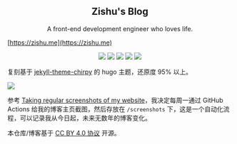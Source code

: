 <h2 align="center"> Zishu's Blog </h2>
<p align="center"> A front-end development engineer who loves life.</p>

[https://zishu.me](https://zishu.me)

<p align="center">
<img src="https://img.shields.io/github/last-commit/anghunk/hugo-blog">
<img src="https://img.shields.io/github/commit-activity/t/anghunk/hugo-blog">
<img src="https://img.shields.io/github/forks/anghunk/hugo-blog?style=flat">
<img src="https://img.shields.io/github/stars/anghunk/hugo-blog?style=flat">
<img src="https://img.shields.io/github/license/anghunk/hugo-blog">
</p>

复刻基于 [jekyll-theme-chirpy](https://github.com/cotes2020/jekyll-theme-chirpy) 的 hugo 主题，还原度 95% 以上。

![](https://github.com/user-attachments/assets/b6b286af-4c3f-47bf-bdc8-640dab8bba84)

参考 [Taking regular screenshots of my website](https://alexwlchan.net/2024/scheduled-screenshots/)，我决定每周一通过 GitHub Actions 给我的博客主页截图，然后存放在 `/screenshots` 下，这是一个自动化流程，可以记录我从今日起，未来无数年的博客变化。

本仓库/博客基于 [CC BY 4.0 协议]() 开源。
